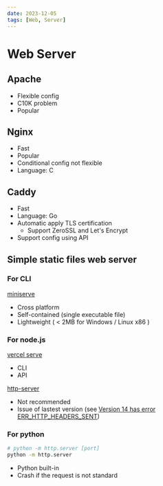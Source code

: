 ```yaml
---
date: 2023-12-05
tags: [Web, Server]
---
```


# Web Server

<!--truncate-->

## Apache

- Flexible config
- C10K problem
- Popular

## Nginx

- Fast
- Popular
- Conditional config not flexible
- Language: C

## Caddy

- Fast
- Language: Go
- Automatic apply TLS certification
  - Support ZeroSSL and Let's Encrypt
- Support config using API

## Simple static files web server

### For CLI

[miniserve](https://github.com/svenstaro/miniserve)

- Cross platform
- Self-contained (single executable file)
- Lightweight ( < 2MB for Windows / Linux x86 )

### For **node.js**

[vercel serve](https://github.com/vercel/serve)

- CLI
- API

[http-server](https://github.com/http-party/http-server)

- Not recommended
- Issue of lastest version (see [Version 14 has error ERR_HTTP_HEADERS_SENT](https://github.com/http-party/http-server/issues/634))

### For python

```sh
# python -m http.server [port]
python -m http.server
```

- Python built-in
- Crash if the request is not standard
